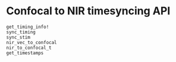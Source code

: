 # Confocal to NIR timesyncing API

```@docs
get_timing_info!
sync_timing
sync_stim
nir_vec_to_confocal
nir_to_confocal_t
get_timestamps
```